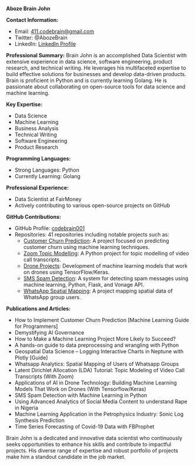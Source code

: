 **Aboze Brain John**

**Contact Information:**
- Email: 411.codebrain@gmail.com
- Twitter: @AbozeBrain
- LinkedIn: [LinkedIn Profile](https://linkedin.com/in/aboze-brain-john)

**Professional Summary:**
Brain John is an accomplished Data Scientist with extensive experience in data science, software engineering, product research, and technical writing. He leverages his multifaceted expertise to build effective solutions for businesses and develop data-driven products. Brain is proficient in Python and is currently learning Golang. He is passionate about collaborating on open-source tools for data science and machine learning.

**Key Expertise:**
- Data Science
- Machine Learning
- Business Analysis
- Technical Writing
- Software Engineering
- Product Research

**Programming Languages:**
- Strong Languages: Python
- Currently Learning: Golang

**Professional Experience:**
- Data Scientist at FairMoney
- Actively contributing to various open-source projects on GitHub

**GitHub Contributions:**
- GitHub Profile: [codebrain001](https://github.com/codebrain001)
- Repositories: 41 repositories including notable projects such as:
  - [Customer Churn Prediction](https://github.com/codebrain001/customer-churn-prediction): A project focused on predicting customer churn using machine learning techniques.
  - [Zoom Topic Modelling](https://github.com/codebrain001/zoom_topic_modelling): A Python project for topic modelling of video call transcripts.
  - [Drone Projects](https://github.com/codebrain001/DroneProjects): Development of machine learning models that work on drones using TensorFlow/Keras.
  - [SMS Spam Detection](https://github.com/codebrain001/spam_detection): A system for detecting spam messages using machine learning, Python, Flask, and Vonage API.
  - [WhatsApp Spatial Mapping](https://github.com/codebrain001/Whatsapp-spatial-mapping): A project mapping spatial data of WhatsApp group users.

**Publications and Articles:**
- How to Implement Customer Churn Prediction [Machine Learning Guide for Programmers]
- Demystifying AI Governance
- How to Make a Machine Learning Project More Likely to Succeed?
- A hands-on guide to data preprocessing and wrangling with Python
- Geospatial Data Science – Logging Interactive Charts in Neptune with Plotly [Guide]
- Whatsapp Analytics: Spatial Mapping of Users of Whatsapp Groups
- Latent Dirichlet Allocation (LDA) Tutorial: Topic Modeling of Video Call Transcripts (With Zoom)
- Applications of AI in Drone Technology: Building Machine Learning Models That Work on Drones (With Tensorflow/Keras)
- SMS Spam Detection with Machine Learning in Python
- Using Advanced Analytics of Social Media Content to understand Rape in Nigeria
- Machine Learning Application in the Petrophysics Industry: Sonic Log Synthesis Prediction
- Time Series Forecasting of Covid-19 Data with FBProphet

Brain John is a dedicated and innovative data scientist who continuously seeks opportunities to enhance his skills and contribute to impactful projects. His diverse range of expertise and robust portfolio of projects make him a standout candidate in the job market.